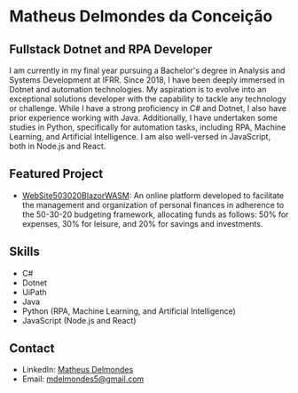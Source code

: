 # Matheus Delmondes da Conceição

## Fullstack Dotnet and RPA Developer

I am currently in my final year pursuing a Bachelor's degree in Analysis and Systems Development at IFRR. Since 2018, I have been deeply immersed in Dotnet and automation technologies. My aspiration is to evolve into an exceptional solutions developer with the capability to tackle any technology or challenge. While I have a strong proficiency in C# and Dotnet, I also have prior experience working with Java. Additionally, I have undertaken some studies in Python, specifically for automation tasks, including RPA, Machine Learning, and Artificial Intelligence. I am also well-versed in JavaScript, both in Node.js and React.

## Featured Project

- [WebSite503020BlazorWASM]([link-para-o-projeto-1](https://github.com/MatheusDateu/WebSite503020BlazorWASM)): An online platform developed to facilitate the management and organization of personal finances in adherence to the 50-30-20 budgeting framework, allocating funds as follows: 50% for expenses, 30% for leisure, and 20% for savings and investments.

## Skills

- C#
- Dotnet
- UiPath
- Java
- Python (RPA, Machine Learning, and Artificial Intelligence)
- JavaScript (Node.js and React)

## Contact

- LinkedIn: [Matheus Delmondes](https://www.linkedin.com/in/matheus-delmondes-7260b6221/)
- Email: mdelmondes5@gmail.com
